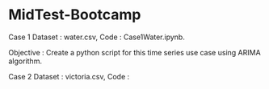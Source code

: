 # MidTest-Bootcamp

Case 1
Dataset : water.csv, Code : Case1Water.ipynb.

Objective : Create a python script for this time series use case using ARIMA algorithm.

Case 2
Dataset : victoria.csv, Code : 
